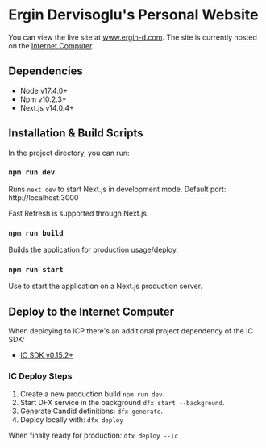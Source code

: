 # Ergin Dervisoglu's Personal Website

You can view the live site at www.ergin-d.com. The site is currently hosted on the [Internet Computer](https://internetcomputer.org/).

## Dependencies

- Node v17.4.0+
- Npm v10.2.3+
- Next.js v14.0.4+

## Installation & Build Scripts

In the project directory, you can run:

### `npm run dev`

Runs `next dev` to start Next.js in development mode. Default port: http://localhost:3000

Fast Refresh is supported through Next.js.

### `npm run build`

Builds the application for production usage/deploy.

### `npm run start`

Use to start the application on a Next.js production server.

## Deploy to the Internet Computer

When deploying to ICP there's an additional project dependency of the IC SDK:

- [IC SDK v0.15.2+](https://github.com/dfinity/sdk)

### IC Deploy Steps

1. Create a new production build `npm run dev`.
2. Start DFX service in the background `dfx start --background`.
3. Generate Candid definitions: `dfx generate`.
4. Deploy locally with: `dfx deploy`

When finally ready for production: `dfx deploy --ic`
